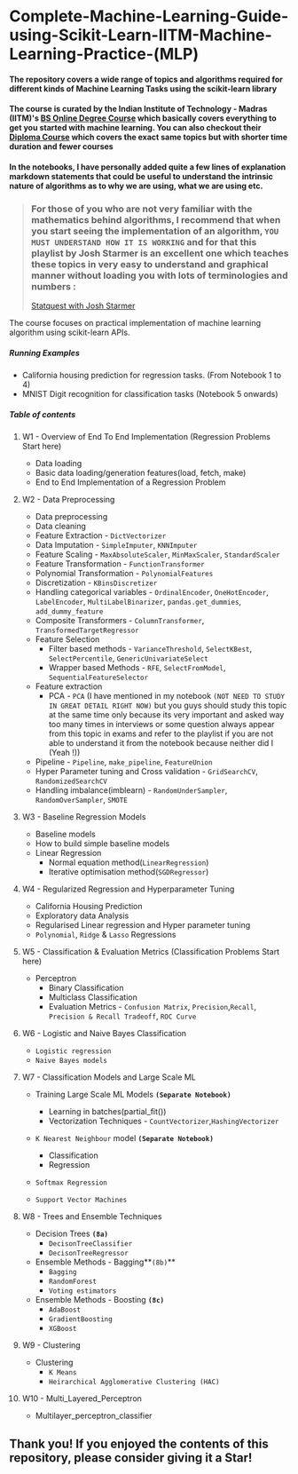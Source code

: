 # Complete-Machine-Learning-Guide-using-Scikit-Learn-IITM-Machine-Learning-Practice-(MLP)

#### The repository covers a wide range of topics and algorithms required for different kinds of Machine Learning Tasks using the scikit-learn library
#### The course is curated by the Indian Institute of Technology - Madras (IITM)'s [BS Online Degree Course](https://study.iitm.ac.in/ds/) which basically covers everything to get you started with machine learning. You can also checkout their [Diploma Course](https://study.iitm.ac.in/diploma/) which covers the exact same topics but with shorter time duration and fewer courses
#### In the notebooks, I have personally added quite a few lines of explanation markdown statements that could be useful to understand the intrinsic nature of algorithms as to why we are using, what we are using etc.

> ### For those of you who are not very familiar with the mathematics behind algorithms, I recommend that when you start seeing the implementation of an algorithm, `YOU MUST UNDERSTAND HOW IT IS WORKING` and for that this playlist by Josh Starmer is an excellent one which teaches these topics in very easy to understand and graphical manner without loading you with lots of terminologies and numbers : 
> [Statquest with Josh Starmer](https://www.youtube.com/playlist?list=PLblh5JKOoLUICTaGLRoHQDuF_7q2GfuJF)

The course focuses on practical implementation of machine learning algorithm using scikit-learn APIs.

##### Running Examples

- California housing prediction for regression tasks. (From Notebook 1 to 4)
- MNIST Digit recognition for classification tasks (Notebook 5 onwards)

##### Table of contents
1. W1 - Overview of End To End Implementation (Regression Problems Start here)
    - Data loading
    - Basic data loading/generation features(load, fetch, make)
    - End to End Implementation of a Regression Problem

2. W2 - Data Preprocessing
    - Data preprocessing
    - Data cleaning
    - Feature Extraction - `DictVectorizer`
    - Data Imputation - `SimpleImputer`, `KNNImputer`
    - Feature Scaling - `MaxAbsoluteScaler`, `MinMaxScaler`, `StandardScaler`
    - Feature Transformation - `FunctionTransformer`
    - Polynomial Transformation - `PolynomialFeatures`
    - Discretization - `KBinsDiscretizer`
    - Handling categorical variables - `OrdinalEncoder`, `OneHotEncoder`, `LabelEncoder`, `MultiLabelBinarizer`, `pandas.get_dummies`, `add_dummy_feature`
    - Composite Transformers - `ColumnTransformer`, `TransformedTargetRegressor`
    - Feature Selection
        - Filter based methods - `VarianceThreshold`, `SelectKBest`, `SelectPercentile`, `GenericUnivariateSelect`
        - Wrapper based Methods - `RFE`, `SelectFromModel`, `SequentialFeatureSelector`
    - Feature extraction
        - PCA - `PCA` (I have mentioned in my notebook `(NOT NEED TO STUDY IN GREAT DETAIL RIGHT NOW)` but you guys should study this topic at the same time only because its very important and asked way too many times in interviews or some question always appear from this topic in exams and refer to the playlist if you are not able to understand it from the notebook because neither did I (Yeah !))
    - Pipeline - `Pipeline`, `make_pipeline`, `FeatureUnion`
    - Hyper Parameter tuning and Cross validation - `GridSearchCV`, `RandomizedSearchCV`
    - Handling imbalance(imblearn) - `RandomUnderSampler`, `RandomOverSampler`, `SMOTE`

3. W3 - Baseline Regression Models
    - Baseline models
    - How to build simple baseline models
    - Linear Regression
        - Normal equation method(`LinearRegression`)
        - Iterative optimisation method(`SGDRegressor`)

4. W4 - Regularized Regression and Hyperparameter Tuning
    - California Housing Prediction
    - Exploratory data Analysis
    - Regularised Linear regression and Hyper parameter tuning
    - `Polynomial`, `Ridge` & `Lasso` Regressions

5. W5 - Classification & Evaluation Metrics (Classification Problems Start here)
    - Perceptron
        - Binary Classification
        - Multiclass Classification
        - Evaluation Metrics - `Confusion Matrix`, `Precision`,`Recall`, `Precision & Recall Tradeoff`, `ROC Curve`

6. W6 - Logistic and Naive Bayes Classification
    - `Logistic regression`
    - `Naive Bayes models`

7. W7 - Classification Models and Large Scale ML
    - Training Large Scale ML Models **`(Separate Notebook)`**
        - Learning in batches(partial_fit())
        - Vectorization Techniques - `CountVectorizer`,`HashingVectorizer`
    
    - `K Nearest Neighbour` model **`(Separate Notebook)`**
        - Classification
        - Regression
    - `Softmax Regression`
    - `Support Vector Machines`

8. W8 - Trees and Ensemble Techniques
    - Decision Trees **`(8a)`**
      - `DecisonTreeClassifier`
      - `DecisonTreeRegressor`
    - Ensemble Methods - Bagging**`(8b)`**
        - `Bagging`
        - `RandomForest`
        - `Voting estimators` 
    - Ensemble Methods - Boosting **`(8c)`**
        - `AdaBoost`
        - `GradientBoosting`
        - `XGBoost`

9. W9 - Clustering
    - Clustering
        - `K Means`
        - `Heirarchical Agglomerative Clustering (HAC)`
     
10. W10 - Multi_Layered_Perceptron
    - Multilayer_perceptron_classifier

## Thank you! If you enjoyed the contents of this repository, please consider giving it a Star!
